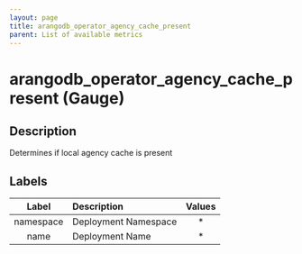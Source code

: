 ```yaml
---
layout: page
title: arangodb_operator_agency_cache_present
parent: List of available metrics
---
```


# arangodb_operator_agency_cache_present (Gauge)

## Description

Determines if local agency cache is present

## Labels

| Label | Description | Values |
|:---:|:--- |:---:|
| namespace | Deployment Namespace | * |
| name | Deployment Name | * |

